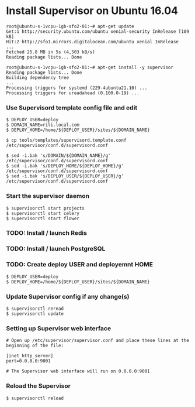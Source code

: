 # Install Supervisor on Ubuntu 16.04


```
root@ubuntu-s-1vcpu-1gb-sfo2-01:~# apt-get update
Get:1 http://security.ubuntu.com/ubuntu xenial-security InRelease [109 kB]
Hit:2 http://sfo1.mirrors.digitalocean.com/ubuntu xenial InRelease
...
Fetched 25.8 MB in 5s (4,503 kB/s)
Reading package lists... Done
```
```
root@ubuntu-s-1vcpu-1gb-sfo2-01:~# apt-get install -y supervisor
Reading package lists... Done
Building dependency tree
...
Processing triggers for systemd (229-4ubuntu21.10) ...
Processing triggers for ureadahead (0.100.0-19) ...
```

### Use Supervisord template config file and edit
```
$ DEPLOY_USER=deploy
$ DOMAIN_NAME=rili.local.com
$ DEPLOY_HOME=/home/${DEPLOY_USER}/sites/${DOMAIN_NAME}

$ cp tools/templates/supervisord.template.conf /etc/supervisor/conf.d/supervisord.conf

$ sed -i.bak 's/DOMAIN/${DOMAIN_NAME}/g' /etc/supervisor/conf.d/supervisord.conf
$ sed -i.bak 's/DEPLOY_HOME/${DEPLOY_HOME}/g' /etc/supervisor/conf.d/supervisord.conf
$ sed -i.bak 's/DEPLOY_USER/${DEPLOY_USER}/g' /etc/supervisor/conf.d/supervisord.conf
```

### Start the supervisor daemon
```
$ supervisorctl start projects
$ supervisorctl start celery
$ supervisorctl start flower
```

### TODO: Install / launch Redis

### TODO: Install / launch PostgreSQL

### TODO: Create deploy USER and deployemnt HOME
```
$ DEPLOY_USER=deploy
$ DEPLOY_HOME=/home/${DEPLOY_USER}/sites/${DOMAIN_NAME}
```

### Update Supervisor config if any change(s)
```
$ supervisorctl reread
$ supervisorctl update
```

### Setting up Supervisor web interface
```
# Open up /etc/supervisor/supervisor.conf and place these lines at the beginning of the file:

[inet_http_server]
port=0.0.0.0:9001

# The Supervisor web interface will run on 0.0.0.0:9001
```

### Reload the Supervisor
```
$ supervisorctl reload
```